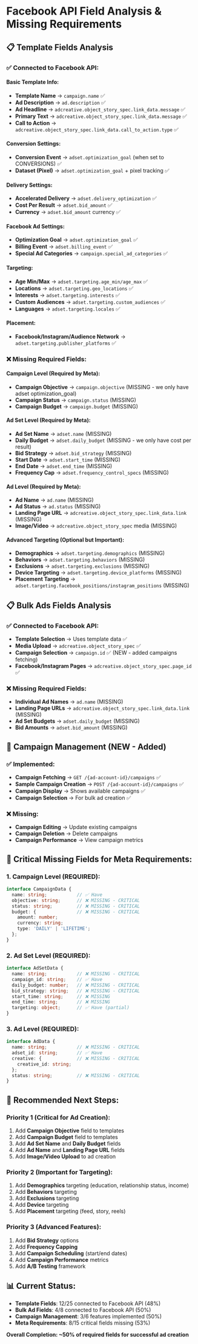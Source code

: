# Facebook API Field Analysis & Missing Requirements

## 📋 **Template Fields Analysis**

### ✅ **Connected to Facebook API:**

#### **Basic Template Info:**
- **Template Name** → `campaign.name` ✅
- **Ad Description** → `ad.description` ✅
- **Ad Headline** → `adcreative.object_story_spec.link_data.message` ✅
- **Primary Text** → `adcreative.object_story_spec.link_data.message` ✅
- **Call to Action** → `adcreative.object_story_spec.link_data.call_to_action.type` ✅

#### **Conversion Settings:**
- **Conversion Event** → `adset.optimization_goal` (when set to CONVERSIONS) ✅
- **Dataset (Pixel)** → `adset.optimization_goal` + pixel tracking ✅

#### **Delivery Settings:**
- **Accelerated Delivery** → `adset.delivery_optimization` ✅
- **Cost Per Result** → `adset.bid_amount` ✅
- **Currency** → `adset.bid_amount` currency ✅

#### **Facebook Ad Settings:**
- **Optimization Goal** → `adset.optimization_goal` ✅
- **Billing Event** → `adset.billing_event` ✅
- **Special Ad Categories** → `campaign.special_ad_categories` ✅

#### **Targeting:**
- **Age Min/Max** → `adset.targeting.age_min/age_max` ✅
- **Locations** → `adset.targeting.geo_locations` ✅
- **Interests** → `adset.targeting.interests` ✅
- **Custom Audiences** → `adset.targeting.custom_audiences` ✅
- **Languages** → `adset.targeting.locales` ✅

#### **Placement:**
- **Facebook/Instagram/Audience Network** → `adset.targeting.publisher_platforms` ✅

### ❌ **Missing Required Fields:**

#### **Campaign Level (Required by Meta):**
- **Campaign Objective** → `campaign.objective` (MISSING - we only have adset optimization_goal)
- **Campaign Status** → `campaign.status` (MISSING)
- **Campaign Budget** → `campaign.budget` (MISSING)

#### **Ad Set Level (Required by Meta):**
- **Ad Set Name** → `adset.name` (MISSING)
- **Daily Budget** → `adset.daily_budget` (MISSING - we only have cost per result)
- **Bid Strategy** → `adset.bid_strategy` (MISSING)
- **Start Date** → `adset.start_time` (MISSING)
- **End Date** → `adset.end_time` (MISSING)
- **Frequency Cap** → `adset.frequency_control_specs` (MISSING)

#### **Ad Level (Required by Meta):**
- **Ad Name** → `ad.name` (MISSING)
- **Ad Status** → `ad.status` (MISSING)
- **Landing Page URL** → `adcreative.object_story_spec.link_data.link` (MISSING)
- **Image/Video** → `adcreative.object_story_spec` media (MISSING)

#### **Advanced Targeting (Optional but Important):**
- **Demographics** → `adset.targeting.demographics` (MISSING)
- **Behaviors** → `adset.targeting.behaviors` (MISSING)
- **Exclusions** → `adset.targeting.exclusions` (MISSING)
- **Device Targeting** → `adset.targeting.device_platforms` (MISSING)
- **Placement Targeting** → `adset.targeting.facebook_positions/instagram_positions` (MISSING)

## 📋 **Bulk Ads Fields Analysis**

### ✅ **Connected to Facebook API:**
- **Template Selection** → Uses template data ✅
- **Media Upload** → `adcreative.object_story_spec` ✅
- **Campaign Selection** → `campaign.id` ✅ (NEW - added campaigns fetching)
- **Facebook/Instagram Pages** → `adcreative.object_story_spec.page_id` ✅

### ❌ **Missing Required Fields:**
- **Individual Ad Names** → `ad.name` (MISSING)
- **Landing Page URLs** → `adcreative.object_story_spec.link_data.link` (MISSING)
- **Ad Set Budgets** → `adset.daily_budget` (MISSING)
- **Bid Amounts** → `adset.bid_amount` (MISSING)

## 🎯 **Campaign Management (NEW - Added)**

### ✅ **Implemented:**
- **Campaign Fetching** → `GET /{ad-account-id}/campaigns` ✅
- **Sample Campaign Creation** → `POST /{ad-account-id}/campaigns` ✅
- **Campaign Display** → Shows available campaigns ✅
- **Campaign Selection** → For bulk ad creation ✅

### ❌ **Missing:**
- **Campaign Editing** → Update existing campaigns
- **Campaign Deletion** → Delete campaigns
- **Campaign Performance** → View campaign metrics

## 🚨 **Critical Missing Fields for Meta Requirements:**

### **1. Campaign Level (REQUIRED):**
```typescript
interface CampaignData {
  name: string;           // ✅ Have
  objective: string;      // ❌ MISSING - CRITICAL
  status: string;         // ❌ MISSING - CRITICAL
  budget: {               // ❌ MISSING - CRITICAL
    amount: number;
    currency: string;
    type: 'DAILY' | 'LIFETIME';
  };
}
```

### **2. Ad Set Level (REQUIRED):**
```typescript
interface AdSetData {
  name: string;           // ❌ MISSING - CRITICAL
  campaign_id: string;    // ✅ Have
  daily_budget: number;   // ❌ MISSING - CRITICAL
  bid_strategy: string;   // ❌ MISSING - CRITICAL
  start_time: string;     // ❌ MISSING
  end_time: string;       // ❌ MISSING
  targeting: object;      // ✅ Have (partial)
}
```

### **3. Ad Level (REQUIRED):**
```typescript
interface AdData {
  name: string;           // ❌ MISSING - CRITICAL
  adset_id: string;       // ✅ Have
  creative: {             // ❌ MISSING - CRITICAL
    creative_id: string;
  };
  status: string;         // ❌ MISSING - CRITICAL
}
```

## 🔧 **Recommended Next Steps:**

### **Priority 1 (Critical for Ad Creation):**
1. Add **Campaign Objective** field to templates
2. Add **Campaign Budget** field to templates
3. Add **Ad Set Name** and **Daily Budget** fields
4. Add **Ad Name** and **Landing Page URL** fields
5. Add **Image/Video Upload** to ad creation

### **Priority 2 (Important for Targeting):**
1. Add **Demographics** targeting (education, relationship status, income)
2. Add **Behaviors** targeting
3. Add **Exclusions** targeting
4. Add **Device** targeting
5. Add **Placement** targeting (feed, story, reels)

### **Priority 3 (Advanced Features):**
1. Add **Bid Strategy** options
2. Add **Frequency Capping**
3. Add **Campaign Scheduling** (start/end dates)
4. Add **Campaign Performance** metrics
5. Add **A/B Testing** framework

## 📊 **Current Status:**
- **Template Fields**: 12/25 connected to Facebook API (48%)
- **Bulk Ad Fields**: 4/8 connected to Facebook API (50%)
- **Campaign Management**: 3/6 features implemented (50%)
- **Meta Requirements**: 8/15 critical fields missing (53%)

**Overall Completion: ~50% of required fields for successful ad creation** 